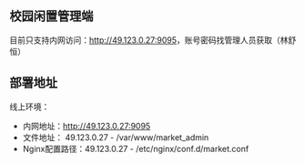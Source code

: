 ## 校园闲置管理端

目前只支持内网访问：<http://49.123.0.27:9095>，账号密码找管理人员获取（林舒恒）

## 部署地址

线上环境：
* 内网地址：<http://49.123.0.27:9095>
* 文件地址： 49.123.0.27 - /var/www/market_admin
* Nginx配置路径：49.123.0.27 - /etc/nginx/conf.d/market.conf